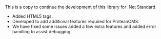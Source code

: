 This is a copy to continue the development of this library for .Net Standard.

- Added HTML5 tags.
- Developed to add additional features required for ProteanCMS.
- We have fixed some issues added a few extra features and added error handling to assist debugging.
